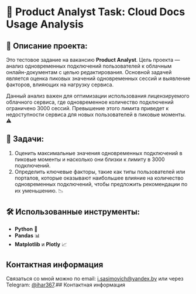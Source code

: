# 🌟 Product Analyst Task: Cloud Docs Usage Analysis

## 📜 Описание проекта:
Это тестовое задание на вакансию **Product Analyst**. Цель проекта — анализ одновременных подключений пользователей к облачным онлайн-документам с целью редактирования. Основной задачей является оценка пиковых значений одновременных сессий и выявление факторов, влияющих на нагрузку сервиса.

Данный анализ важен для оптимизации использования лицензируемого облачного сервиса, где одновременное количество подключений ограничено 3000 сессий. Превышение этого лимита приведет к недоступности сервиса для новых пользователей в пиковые моменты. ⚠️

## 🎯 Задачи:
1. Оценить максимальные значения одновременных подключений в пиковые моменты и насколько они близки к лимиту в 3000 подключений.
2. Определить ключевые факторы, такие как типы пользователей или порталов, которые оказывают наибольшее влияние на количество одновременных подключений, чтобы предложить рекомендации по их уменьшению. 📉

## 🛠️ Использованные инструменты:
- **Python** 🐍
- **Pandas** 📊
- **Matplotlib** и **Plotly** 📈

## Контактная информация
Связаться со мной можно по email: i.sasimovich@yandex.by или через Telegram: [@ihar367](http://t.me/ihar367).## Контактная информация
